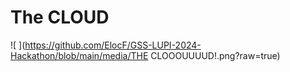 # The CLOUD
![ ](https://github.com/ElocF/GSS-LUPI-2024-Hackathon/blob/main/media/THE CLOOOUUUUD!.png?raw=true)